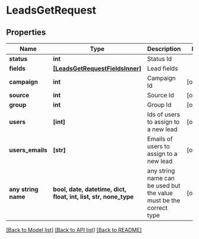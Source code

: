 # LeadsGetRequest


## Properties
Name | Type | Description | Notes
------------ | ------------- | ------------- | -------------
**status** | **int** | Status Id | 
**fields** | [**[LeadsGetRequestFieldsInner]**](LeadsGetRequestFieldsInner.md) | Lead fields | 
**campaign** | **int** | Campaign Id | [optional] 
**source** | **int** | Source Id | [optional] 
**group** | **int** | Group Id | [optional] 
**users** | **[int]** | Ids of users to assign to a new lead | [optional] 
**users_emails** | **[str]** | Emails of users to assign to a new lead | [optional] 
**any string name** | **bool, date, datetime, dict, float, int, list, str, none_type** | any string name can be used but the value must be the correct type | [optional]

[[Back to Model list]](../README.md#documentation-for-models) [[Back to API list]](../README.md#documentation-for-api-endpoints) [[Back to README]](../README.md)


